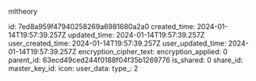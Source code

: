 mltheory

id: 7ed8a959f47940258269a6981680a2a0
created_time: 2024-01-14T19:57:39.257Z
updated_time: 2024-01-14T19:57:39.257Z
user_created_time: 2024-01-14T19:57:39.257Z
user_updated_time: 2024-01-14T19:57:39.257Z
encryption_cipher_text: 
encryption_applied: 0
parent_id: 63ecd49ced244f0188f04f35b1269776
is_shared: 0
share_id: 
master_key_id: 
icon: 
user_data: 
type_: 2